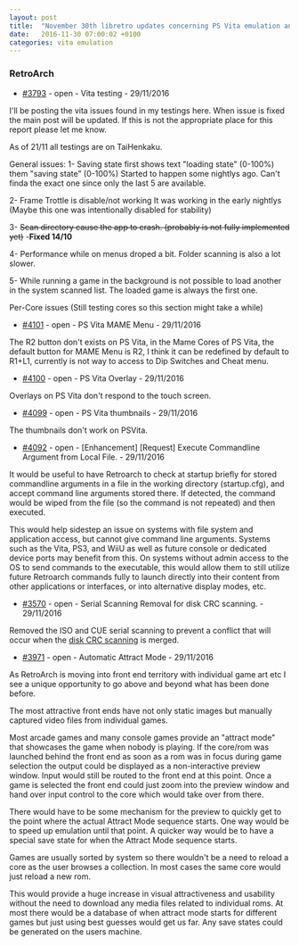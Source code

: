 ```yaml
---
layout: post
title:  "November 30th libretro updates concerning PS Vita emulation and emulators"
date:   2016-11-30 07:00:02 +0100
categories: vita emulation
---
```


### RetroArch
- [#3793](https://github.com/libretro/RetroArch/issues/3793) - open - Vita testing - 29/11/2016

I'll be posting the vita issues found in my testings here.
When issue is fixed the main post will be updated.
If this is not the appropriate place for this report please let me know.

As of 21/11 all testings are on TaiHenkaku.

General issues:
1-  Saving state first shows text "loading state" (0-100%) them "saving state" (0-100%)
Started to happen some nightlys ago. Can't finda the exact one since only the last 5 are available.

2- Frame Trottle is disable/not working
It was working in the early nightlys (Maybe this one was intentionally disabled for stability)

3- ~~Scan directory cause the app to crash. (probably is not fully implemented yet)~~ -**Fixed 14/10**

4- Performance while on menus droped a bit. Folder scanning is also a lot slower.

5- While running a game in the background is not possible to load another in the system scanned list.
The loaded game is always the first one.

Per-Core issues
(Still testing cores so this section might take a while)


- [#4101](https://github.com/libretro/RetroArch/issues/4101) - open - PS Vita MAME Menu - 29/11/2016

The R2 button don't exists on PS Vita, in the Mame Cores of PS Vita, the default button for MAME Menu is R2, I think it can be redefined by default to R1+L1, currently is not way to access to Dip Switches and Cheat menu.

- [#4100](https://github.com/libretro/RetroArch/issues/4100) - open - PS Vita Overlay - 29/11/2016

Overlays on PS Vita don't respond to the touch screen.

- [#4099](https://github.com/libretro/RetroArch/issues/4099) - open - PS Vita thumbnails - 29/11/2016

The thumbnails don't work on PSVita.

- [#4092](https://github.com/libretro/RetroArch/issues/4092) - open - [Enhancement] [Request] Execute Commandline Argument from Local File. - 29/11/2016

It would be useful to have Retroarch to check at startup briefly for stored commandline arguments in a file in the working directory (startup.cfg), and accept command line arguments stored there.  If detected, the command would be wiped from the file (so the command is not repeated) and then executed.

This would help sidestep an issue on systems with file system and application access, but cannot give command line arguments. Systems such as the Vita, PS3, and WiiU as well as future console or dedicated device ports may benefit from this. On systems without admin access to the OS to send commands to the executable, this would allow them to still utilize future Retroarch commands fully to launch directly into their content from other applications or interfaces, or into alternative display modes, etc.

- [#3570](https://github.com/libretro/RetroArch/pull/3570) - open - Serial Scanning Removal for disk CRC scanning. - 29/11/2016

Removed the ISO and CUE serial scanning to prevent a conflict that will occur when the [disk CRC scanning](https://github.com/libretro/libretro-database/pull/251) is merged.


- [#3971](https://github.com/libretro/RetroArch/issues/3971) - open - Automatic Attract Mode - 29/11/2016

As RetroArch is moving into front end territory with individual game art etc I see a unique opportunity to go above and beyond what has been done before.

The most attractive front ends have not only static images but manually captured video files from individual games.

Most arcade games and many console games provide an "attract mode" that showcases the game when nobody is playing. If the core/rom was launched behind the front end as soon as a rom was in focus during game selection the output could be displayed as a non-interactive preview window. Input would still be routed to the front end at this point. Once a game is selected the front end could just zoom into the preview window and hand over input control to the core which would take over from there.

There would have to be some mechanism for the preview to quickly get to the point where the actual Attract Mode sequence starts. One way would be to speed up emulation until that point. A quicker way would be to have a special save state for when the Attract Mode sequence starts.

Games are usually sorted by system so there wouldn't be a need to reload a core as the user browses a collection. In most cases the same core would just reload a new rom.

This would provide a huge increase in visual attractiveness and usability without the need to download any media files related to individual roms. At most there would be a database of when attract mode starts for different games but just using best guesses would get us far. Any save states could be generated on the users machine.

